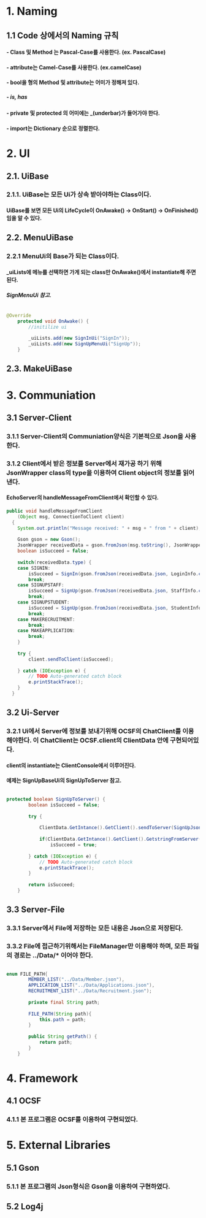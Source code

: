 # 1. Naming
## 1.1 Code 상에서의 Naming 규칙
#### - Class 및 Method 는 Pascal-Case를 사용한다. (ex. PascalCase)
#### - attribute는 Camel-Case를 사용한다. (ex.camelCase)
#### - bool을 형의 Method 및 attribute는 어미가 정해져 있다. 
##### - is, has
#### - private 및 protected 의 어미에는 _(underbar)가 들어가야 한다.
#### - import는 Dictionary 순으로 정렬한다.

# 2. UI
## 2.1. UiBase
### 2.1.1. UiBase는 모든 Ui가 상속 받아야하는 Class이다.
#### UiBase를 보면 모든 Ui의 LifeCycle이 OnAwake() -> OnStart() -> OnFinished() 임을 알 수 있다.
##
## 2.2. MenuUiBase
### 2.2.1 MenuUi의 Base가 되는 Class이다.
#### _uiLists에 메뉴를 선택하면 가게 되는 class만 OnAwake()에서 instantiate해 주면 된다.
##### SignMenuUi 참고.
```java

@Override
	protected void OnAwake() {
		//initilize ui
		
		_uiLists.add(new SignInUi("SignIn"));
		_uiLists.add(new SignUpMenuUi("SignUp"));
	}
```
##
## 2.3. MakeUiBase

#
# 3. Communiation
## 3.1 Server-Client
### 3.1.1 Server-Client의 Communiation양식은 기본적으로 Json을 사용한다.
### 3.1.2 Client에서 받은 정보를 Server에서 재가공 하기 위해 JsonWrapper class의 type을 이용하여 Client object의 정보를 읽어낸다.
#### EchoServer의 handleMessageFromClient에서 확인할 수 있다.
```java
public void handleMessageFromClient
    (Object msg, ConnectionToClient client)
  {
    System.out.println("Message received: " + msg + " from " + client);
    
    Gson gson = new Gson();
    JsonWrapper receivedData = gson.fromJson(msg.toString(), JsonWrapper.class);
    boolean isSucceed = false;
    
    switch(receivedData.type) {
    case SIGNIN:
    	isSucceed = SignIn(gson.fromJson(receivedData.json, LoginInfo.class));
    	break;
    case SIGNUPSTAFF:
    	isSucceed = SignUp(gson.fromJson(receivedData.json, StaffInfo.class));
    	break;
    case SIGNUPSTUDENT:
    	isSucceed = SignUp(gson.fromJson(receivedData.json, StudentInfo.class));
    	break;
    case MAKERECRUITMENT:
    	break;
    case MAKEAPPLICATION:
    	break;
    }
    
    try {
		client.sendToClient(isSucceed);
		
	} catch (IOException e) {
		// TODO Auto-generated catch block
		e.printStackTrace();
	}
  }
```
##
## 3.2 Ui-Server
### 3.2.1 Ui에서 Server에 정보를 보내기위해 OCSF의 ChatClient를 이용해야한다. 이 ChatClient는 OCSF.client의 ClientData 안에 구현되어있다.
#### client의 instantiate는 ClientConsole에서 이루어진다.
#### 예제는 SignUpBaseUi의 SignUpToServer 참고.
```java

protected boolean SignUpToServer() {
		boolean isSucceed = false;
		
		try {
			
			ClientData.GetIntance().GetClient().sendToServer(SignUpJsonInfo());
			
			if(ClientData.GetIntance().GetClient().GetstringFromServer() == "true")
				isSucceed = true;
			
		} catch (IOException e) {
			// TODO Auto-generated catch block
			e.printStackTrace();
		}
		
		return isSucceed;
	}
```
##
## 3.3 Server-File
### 3.3.1 Server에서 File에 저장하는 모든 내용은 Json으로 저장된다.
### 3.3.2 File에 접근하기위해서는 FileManager만 이용해야 하며, 모든 파일의 경로는 ../Data/* 이어야 한다.
```java

enum FILE_PATH{
		MEMBER_LIST("../Data/Member.json"),
		APPLICATION_LIST("../Data/Applications.json"),
		RECRUITMENT_LIST("../Data/Recruitment.json");
		
		private final String path;
		
		FILE_PATH(String path){
			this.path = path;
		}
		
		public String getPath() {
			return path;
		}
	}
```

#
# 4. Framework
## 4.1 OCSF
### 4.1.1 본 프로그램은 OCSF를 이용하여 구현되었다.

#
# 5. External Libraries
## 5.1 Gson
### 5.1.1 본 프로그램의 Json형식은 Gson을 이용하여 구현하였다.
## 5.2 Log4j
